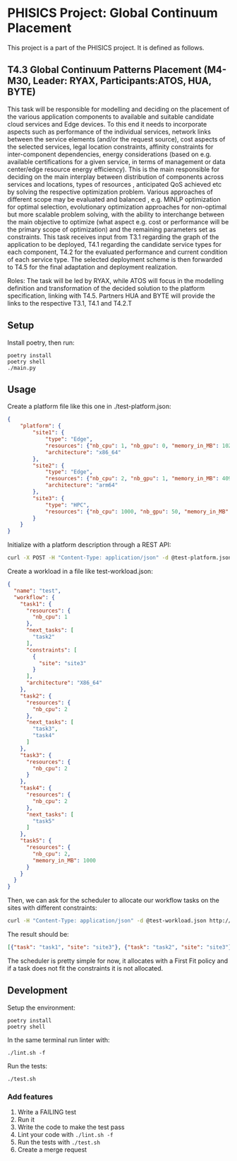 # PHISICS Project: Global Continuum Placement

This project is a part of the PHISICS project. It is defined as follows.

## T4.3 Global Continuum Patterns Placement (M4-M30, Leader: RYAX, Participants:ATOS, HUA, BYTE)

This task will be responsible for modelling and deciding on the placement of
the various application components to available and suitable candidate cloud
services and Edge devices. To this end it needs to incorporate aspects such as
performance of the individual services, network links between the service
elements (and/or the request source), cost aspects of the selected services,
legal location constraints, affinity constraints for inter-component
dependencies, energy considerations (based on e.g. available certifications for
a given service, in terms of management or data center/edge resource energy
efficiency). This is the main responsible for deciding on the main interplay
between distribution of components across services and locations, types of
resources , anticipated QoS achieved etc by solving the respective optimization
problem. Various approaches of different scope may be evaluated and balanced ,
e.g. MINLP optimization for optimal selection, evolutionary optimization
approaches for non-optimal but more scalable problem solving, with the ability
to interchange between the main objective to optimize (what aspect e.g. cost or
performance will be the primary scope of optimization) and the remaining
parameters set as constraints. This task receives input from T3.1 regarding the
graph of the application to be deployed, T4.1 regarding the candidate service
types for each component, T4.2 for the evaluated performance and current
condition of each service type. The selected deployment scheme is then
forwarded to T4.5 for the final adaptation and deployment realization.

Roles: The task will be led by RYAX, while ATOS will focus in the modelling
definition and transformation of the decided solution to the platform
specification, linking with T4.5. Partners HUA and BYTE will provide the links
to the respective T3.1, T4.1 and T4.2.T

## Setup

Install poetry, then run:
```
poetry install
poetry shell
./main.py
```

## Usage

Create a platform file like this one in ./test-platform.json:
```json
{
    "platform": {
        "site1": {
            "type": "Edge",
            "resources": {"nb_cpu": 1, "nb_gpu": 0, "memory_in_MB": 1024},
            "architecture": "x86_64"
        },
        "site2": {
            "type": "Edge",
            "resources": {"nb_cpu": 2, "nb_gpu": 1, "memory_in_MB": 4096},
            "architecture": "arm64"
        },
        "site3": {
            "type": "HPC",
            "resources": {"nb_cpu": 1000, "nb_gpu": 50, "memory_in_MB": 16000000}
        }
    }
}
```
Initialize with a platform description through a REST API:
```sh
curl -X POST -H "Content-Type: application/json" -d @test-platform.json http://127.0.0.1:8080/init 
```

Create a workload in a file like test-workload.json:

```json
{
  "name": "test",
  "workflow": {
    "task1": {
      "resources": {
        "nb_cpu": 1
      },
      "next_tasks": [
        "task2"
      ],
      "constraints": [
        {
          "site": "site3"
        }
      ],
      "architecture": "X86_64"
    },
    "task2": {
      "resources": {
        "nb_cpu": 2
      },
      "next_tasks": [
        "task3",
        "task4"
      ]
    },
    "task3": {
      "resources": {
        "nb_cpu": 2
      }
    },
    "task4": {
      "resources": {
        "nb_cpu": 2
      },
      "next_tasks": [
        "task5"
      ]
    },
    "task5": {
      "resources": {
        "nb_cpu": 2,
        "memory_in_MB": 1000
      }
    }
  }
}
```
Then, we can ask for the scheduler to allocate our workflow tasks on the sites with different constraints:
```sh
curl -H "Content-Type: application/json" -d @test-workload.json http://127.0.0.1:8080/schedule
```

The result should be:
```json
[{"task": "task1", "site": "site3"}, {"task": "task2", "site": "site3"}, {"task": "task3", "site": "site3"}, {"task": "task4", "site": "site2"}, {"task": "task5", "site": "site3"}]
```

The scheduler is pretty simple for now, it allocates with a First Fit policy and if a task does not fit the constraints it is not allocated.

## Development

Setup the environment:
```shell
poetry install
poetry shell
```

In the same terminal run linter with:
```shell
./lint.sh -f
```

Run the tests:
```shell
./test.sh
```



### Add features

1. Write a FAILING test
2. Run it
3. Write the code to make the test pass
4. Lint your code with `./lint.sh -f`
5. Run the tests with `./test.sh`
6. Create a merge request

